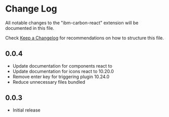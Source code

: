 # Change Log

All notable changes to the "ibm-carbon-react" extension will be documented in this file.

Check [Keep a Changelog](http://keepachangelog.com/) for recommendations on how to structure this file.

## 0.0.4
- Update documentation for components react to 
- Update documentation for icons react to 10.20.0
- Remove enter key for triggering plugin 10.24.0
- Reduce unnecessary files bundled

## 0.0.3

- Initial release